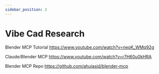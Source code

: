 ```yaml
---
sidebar_position: 2
---
```


# Vibe Cad Research


Blender MCP Tutorial https://www.youtube.com/watch?v=neoK_WMq92g 

Claude/Blender MCP https://www.youtube.com/watch?v=r7H60u0kHRA

Blender MCP Repo https://github.com/ahujasid/blender-mcp



